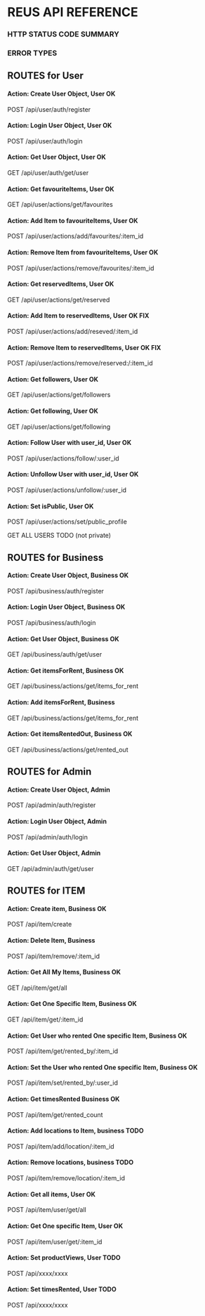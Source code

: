 # REUS API REFERENCE

### HTTP STATUS CODE SUMMARY

### ERROR TYPES

## ROUTES for User

#### Action: Create User Object, User OK
POST /api/user/auth/register

#### Action: Login User Object, User OK
POST /api/user/auth/login

#### Action: Get User Object, User OK
GET /api/user/auth/get/user

#### Action: Get favouriteItems, User OK
GET /api/user/actions/get/favourites

#### Action: Add Item to favouriteItems, User OK
POST /api/user/actions/add/favourites/:item_id

#### Action: Remove Item from favouriteItems, User OK
POST /api/user/actions/remove/favourites/:item_id

#### Action: Get reservedItems, User OK
GET /api/user/actions/get/reserved

#### Action: Add Item to reservedItems, User OK FIX
POST /api/user/actions/add/reseved/:item_id

#### Action: Remove Item to reservedItems, User OK FIX
POST /api/user/actions/remove/reserved:/:item_id

#### Action: Get followers, User OK
GET /api/user/actions/get/followers

#### Action: Get following, User OK
GET /api/user/actions/get/following

#### Action: Follow User with user_id, User OK
POST /api/user/actions/follow/:user_id

#### Action: Unfollow User with user_id, User OK
POST /api/user/actions/unfollow/:user_id

#### Action: Set isPublic, User OK
POST /api/user/actions/set/public_profile

GET ALL USERS TODO (not private)

## ROUTES for Business

#### Action: Create User Object, Business OK
POST /api/business/auth/register

#### Action: Login User Object, Business OK
POST /api/business/auth/login

#### Action: Get User Object, Business OK
GET /api/business/auth/get/user

#### Action: Get itemsForRent, Business OK
GET /api/business/actions/get/items_for_rent

#### Action: Add itemsForRent, Business
GET /api/business/actions/get/items_for_rent

#### Action: Get itemsRentedOut, Business OK
GET /api/business/actions/get/rented_out

## ROUTES for Admin

#### Action: Create User Object, Admin
POST /api/admin/auth/register

#### Action: Login User Object, Admin
POST /api/admin/auth/login

#### Action: Get User Object, Admin
GET /api/admin/auth/get/user


## ROUTES for ITEM

#### Action: Create item, Business OK
POST /api/item/create

#### Action: Delete Item, Business
POST /api/item/remove/:item_id

#### Action: Get All My Items, Business OK
GET /api/item/get/all

#### Action: Get One Specific Item, Business OK
GET /api/item/get/:item_id

#### Action: Get User who rented One specific Item, Business OK
POST /api/item/get/rented_by/:item_id

#### Action: Set the User who rented One specific Item, Business OK
POST /api/item/set/rented_by/:user_id

#### Action: Get timesRented Business OK
POST /api/item/get/rented_count

#### Action: Add locations to Item, business TODO
POST /api/item/add/location/:item_id

#### Action: Remove locations, business TODO
POST /api/item/remove/location/:item_id

#### Action: Get all items, User OK
POST /api/item/user/get/all

#### Action: Get One specific Item, User OK
POST /api/item/user/get/:item_id

#### Action: Set productViews, User TODO
POST /api/xxxx/xxxx

#### Action: Set timesRented, User TODO
POST /api/xxxx/xxxx





